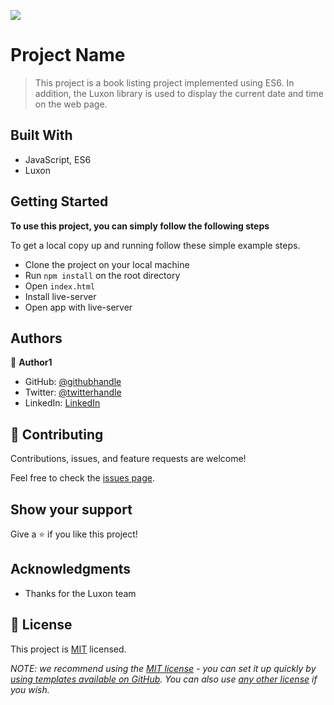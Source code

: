![](https://img.shields.io/badge/Microverse-blueviolet)

# Project Name

> This project is a book listing project implemented using ES6. In addition, the Luxon library is used to display the current date and time on the web page.


## Built With

- JavaScript, ES6
- Luxon


## Getting Started

**To use this project, you can simply follow the following steps**


To get a local copy up and running follow these simple example steps.
- Clone the project on your local machine
- Run `npm install` on the root directory
- Open `index.html`
- Install live-server
- Open app with live-server


## Authors

👤 **Author1**

- GitHub: [@githubhandle](https://github.com/DejazmachMolla)
- Twitter: [@twitterhandle](https://twitter.com/DJATSS)
- LinkedIn: [LinkedIn](https://www.linkedin.com/in/dejazmach-molla-027aabaa/)


## 🤝 Contributing

Contributions, issues, and feature requests are welcome!

Feel free to check the [issues page](https://github.com/DejazmachMolla/Awesome-Books-ES6/issues).

## Show your support

Give a ⭐️ if you like this project!

## Acknowledgments

- Thanks for the Luxon team

## 📝 License

This project is [MIT](./LICENSE) licensed.

_NOTE: we recommend using the [MIT license](https://choosealicense.com/licenses/mit/) - you can set it up quickly by [using templates available on GitHub](https://docs.github.com/en/communities/setting-up-your-project-for-healthy-contributions/adding-a-license-to-a-repository). You can also use [any other license](https://choosealicense.com/licenses/) if you wish._
